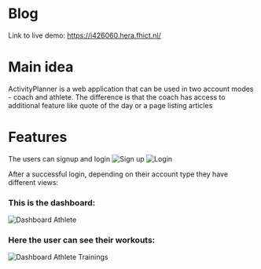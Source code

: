 # Blog

Link to live demo: https://i426060.hera.fhict.nl/

# Main idea
ActivityPlanner is a web application that can be used in two account modes - coach and athlete. The difference is that the coach has access to additional feature like quote of the day or a page listing articles 

# Features
The users can signup and login
![Sign up](https://i.ibb.co/mbVP3kt/image.png)
![Login](https://i.ibb.co/NpFWzz7/image.png)

After a successful login, depending on their account type they have different views:
### This is the dashboard:
![Dashboard Athlete](https://i.ibb.co/M99LmVY/image.png)
### Here the user can see their workouts:
![Dashboard Athlete Trainings](https://i.ibb.co/bP6vdpr/image.png)
